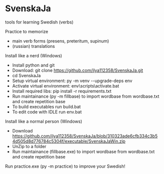 # SvenskaJa
tools for learning Swedish (verbs)

Practice to memorize
* main verb forms (presens, preteritum, supinum)
* (russian) translations

Install like a nerd (Windows)
* Install python and git
* Download: git clone https://github.com/ilya112358/SvenskaJa.git
* cd SvenskaJa
* Setup virtual environment: py -m venv --upgrade-deps env
* Activate virtual environment: env\scripts\activate.bat
* Install required libs: pip install -r requirements.txt
* Run maintainance (py -m fillbase) to import wordbase from wordbase.txt and create repetition base
* To build executables run build.bat
* To edit code with IDLE run env.bat

Install like a normal person (Windows)
* Download https://github.com/ilya112358/SvenskaJa/blob/310323ade6cfb334c3b54d505d8d776784c5304f/executable/SvenskaJaWin.zip
* UnZip to a folder
* Run maintainance (fillbase.exe) to import wordbase from wordbase.txt and create repetition base

Run practice.exe (py -m practice) to improve your Swedish!
